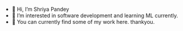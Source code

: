 - 👋 Hi, I’m Shriya Pandey
- 👀 I’m interested in software development and learning ML currently.
- 🌱 You can currently find some of my work here.
thankyou.

<!---
shriya141/shriya141 is a ✨ special ✨ repository because its `README.md` (this file) appears on your GitHub profile.
You can click the Preview link to take a look at your changes.
--->
